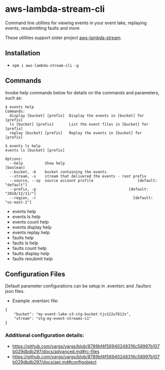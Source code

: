 # aws-lambda-stream-cli
Command line utilities for viewing events in your event lake, replaying events, resubmitting faults and more

These utilities support sister project [aws-lambda-stream](https://github.com/jgilbert01/aws-lambda-stream).

## Installation

* `npm i aws-lambda-stream-cli -g`

## Commands
Invoke help commands below for details on the commands and parameters, such as:

```
$ events help
Commands:
  display [bucket] [prefix]  Display the events in [bucket] for [prefix]
  ls [bucket] [prefix]       List the event files in [bucket] for [prefix]
  replay [bucket] [prefix]   Replay the events in [bucket] for [prefix]

$ events ls help
events ls [bucket] [prefix]

Options:
  --help          Show help                                            [boolean]
  --bucket, -b    bucket containing the events
  --stream, -s    stream that delivered the events - root prefix
  --source, --sp  source account profile                    [default: "default"]
  --prefix, -p                                          [default: "2018/12/11/"]
  --region, -r                                            [default: "us-east-1"]
```

* events help
* events ls help
* events count help
* events display help
* events replay help
* faults help
* faults ls help
* faults count help
* faults display help
* faults resubmit help

## Configuration Files
Default parameter configurations can be setup in .eventsrc and .faultsrc json files.

* Example .eventsrc file:
```
{
    "bucket": "my-event-lake-s3-stg-bucket-tjv122u7812s",
    "stream": "stg-my-event-streams-s1"
}
```

### Additional configuration details:
* https://github.com/yargs/yargs/blob/8789bf4f56940248316c58997b107b029dbdb297/docs/advanced.md#rc-files
* https://github.com/yargs/yargs/blob/8789bf4f56940248316c58997b107b029dbdb297/docs/api.md#configobject

